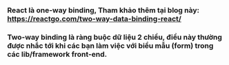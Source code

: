 ### React là one-way binding, Tham khảo thêm tại blog này: https://reactgo.com/two-way-data-binding-react/

### Two-way binding là ràng buộc dữ liệu 2 chiều, điều này thường được nhắc tới khi các bạn làm việc với biểu mẫu (form) trong các lib/framework front-end.